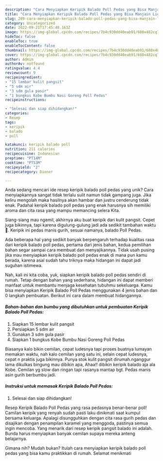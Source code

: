 ```yaml
---
description: "Cara Menyiapkan Keripik Balado Poll Pedas yang Bisa Manjain Lidah"
title: "Cara Menyiapkan Keripik Balado Poll Pedas yang Bisa Manjain Lidah"
slug: 289-cara-menyiapkan-keripik-balado-poll-pedas-yang-bisa-manjain-lidah
category: Uncategorized
date: 2022-09-21T17:45:48.163Z
image: https://img-global.cpcdn.com/recipes/7b4c930dd40eab91/680x482cq70/keripik-balado-poll-pedas-foto-resep-utama.jpg
hideToc: false
enableToc: true
enableTocContent: false
thumbnail: https://img-global.cpcdn.com/recipes/7b4c930dd40eab91/680x482cq70/keripik-balado-poll-pedas-foto-resep-utama.jpg
cover: https://img-global.cpcdn.com/recipes/7b4c930dd40eab91/680x482cq70/keripik-balado-poll-pedas-foto-resep-utama.jpg
author: Admin
authorAv: notfound
ratingvalue: 4.4
reviewcount: 9
recipeingredient:
- "15 lembar kulit pangsit"
- "5 sdm air"
- "3 sdm gula pasir"
- "1 bungkus Kobe Bumbu Nasi Goreng Poll Pedas"
recipeinstructions:

- "Selesai dan siap dihidangkan!"
categories:
- Resep
tags:
- keripik
- balado
- poll

katakunci: keripik balado poll 
nutrition: 211 calories
recipecuisine: Indonesian
preptime: "PT14M"
cooktime: "PT53M"
recipeyield: "2"
recipecategory: Dinner

---
```





Anda sedang mencari ide resep keripik balado poll pedas yang unik? Cara menyiapkannya sangat tidak terlalu sulit namun tidak gampang juga. Jika keliru mengolah maka hasilnya akan hambar dan justru cenderung tidak enak. Padahal keripik balado poll pedas yang enak harusnya sih memiliki aroma dan cita rasa yang mampu memancing selera Kita.





Siang-siang mau ngemil, akhirnya aku buat keripik dari kulit pangsit. Cepet juga bikinnya, tapi karena digulung-gulung jadi ada sedikit tambahan waktu 🤭. Keripik ini pedas manis gurih, sesuai namanya, balado Poll Pedas.

Ada beberapa hal yang sedikit banyak berpengaruh terhadap kualitas rasa dari keripik balado poll pedas, pertama dari jenis bahan, kedua pemilihan bahan segar sampai cara membuat dan menyajikannya. Tidak usah pusing jika mau menyiapkan keripik balado poll pedas enak di mana pun kamu berada, karena asal sudah tahu triknya maka hidangan ini dapat jadi suguhan istimewa.






Nah, kali ini kita coba, yuk, siapkan keripik balado poll pedas sendiri di rumah. Tetap dengan bahan yang sederhana, hidangan ini dapat memberi manfaat untuk membantu menjaga kesehatan tubuhmu sekeluarga. Kamu bisa menyiapkan Keripik Balado Poll Pedas menggunakan 4 jenis bahan dan 0 langkah pembuatan. Berikut ini cara dalam membuat hidangannya.

<!--inarticleads1-->

##### Bahan-bahan dan bumbu yang dibutuhkan untuk pembuatan Keripik Balado Poll Pedas:

1. Siapkan 15 lembar kulit pangsit
1. Persiapkan 5 sdm air
1. Gunakan 3 sdm gula pasir
1. Siapkan 1 bungkus Kobe Bumbu Nasi Goreng Poll Pedas


Biasanya kalo bikin cemilan, cepat ludesnya tapi proses buatnya lumayan memakan waktu, nah kalo cemilan yang satu ini, selain cepat ludesnya, cepat n praktis juga bikinnya. Punya stok kulit pangsit dirumah.nganggur lama dikulkas bingung mau dibikin apa, Ahaa!! dibikin keripik balado aja ala Kobe. Cemilan yg slow dan ringan tapi rasanya mantap bgt. Pedas manis asin gurih berbumbu jadi. 

<!--inarticleads2-->

##### Instruksi untuk memasak Keripik Balado Poll Pedas:


1. Selesai dan siap dihidangkan!

Resep Keripik Balado Poll Pedas yang rasa pedasnya benar-benar poll! Camilan keripik yang renyah sudah pasti laku dinikmati saat kumpul bersama keluarga. Apalagi disungguhkan dengan cita rasa gurih pedas dan disajikan dengan penampilan karamel yang menggoda, pastinya semua ingin mencoba. Yang menarik dari resep keripik pangsit balado ini adalah. Bunda harus menyiapkan banyak cemilan supaya mereka anteng belajarnya. 

Gimana nih? Mudah bukan? Itulah cara menyiapkan keripik balado poll pedas yang bisa kamu praktikkan di rumah. Selamat menikmati
